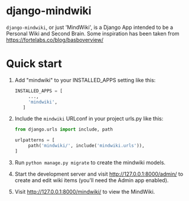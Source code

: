 # django-mindwiki

`django-mindwiki`, or just 'MindWiki', is a Django App intended to be a Personal Wiki and Second Brain. Some inspiration
has been taken from https://fortelabs.co/blog/basboverview/

# Quick start

1. Add "mindwiki" to your INSTALLED_APPS setting like this:
   ```python
   INSTALLED_APPS = [
        ...,
        'mindwiki',
      ]
   ```

2. Include the `mindwiki` URLconf in your project urls.py like this:
   ```python
   from django.urls import include, path
   
   urlpatterns = [
        path('mindwiki/', include('mindwiki.urls')),
   ]
   ```

3. Run `python manage.py migrate` to create the mindwiki models.

4. Start the development server and visit http://127.0.0.1:8000/admin/
   to create and edit wiki items (you'll need the Admin app enabled).

5. Visit http://127.0.0.1:8000/mindwiki/ to view the MindWiki.
